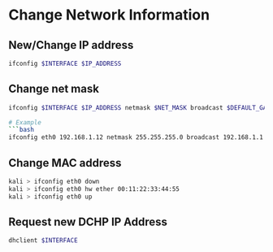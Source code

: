 # Change Network Information

## New/Change IP address

```bash
ifconfig $INTERFACE $IP_ADDRESS
```

## Change net mask

```bash
ifconfig $INTERFACE $IP_ADDRESS netmask $NET_MASK broadcast $DEFAULT_GATEWAY_IP

# Example
```bash
ifconfig eth0 192.168.1.12 netmask 255.255.255.0 broadcast 192.168.1.1
```

## Change MAC address

```bash
kali > ifconfig eth0 down 
kali > ifconfig eth0 hw ether 00:11:22:33:44:55 
kali > ifconfig eth0 up
```

## Request new DCHP IP Address

```bash
dhclient $INTERFACE
```
